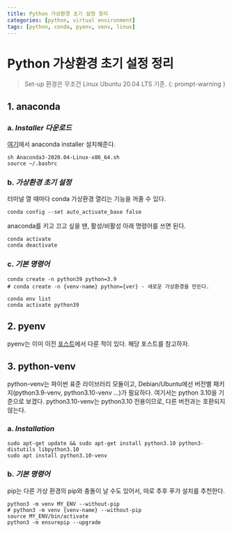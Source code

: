 ```yaml
---
title: Python 가상환경 초기 설정 정리
categories: [python, virtual environment]
tags: [python, conda, pyenv, venv, linux]
---
```


# Python 가상환경 초기 설정 정리

> Set-up 환경은 무조건 Linux Ubuntu 20.04 LTS 기준.
{: prompt-warning }

## 1. anaconda

### a. *Installer 다운로드*

[여기](https://www.anaconda.com/download)에서 anaconda installer 설치해준다.

```shell
sh Anaconda3-2020.04-Linux-x86_64.sh
source ~/.bashrc
```

### b. *가상환경 초기 설정*

터미널 열 때마다 conda 가상환경 열리는 기능을 꺼줄 수 있다.

```shell
conda config --set auto_activate_base false
```

anaconda를 키고 끄고 싶을 땐, 활성/비활성 아래 명령어를 쓰면 된다.

```shell
conda activate
conda deactivate
```

### c. *기본 명령어*

```shell
conda create -n python39 python=3.9
# conda create -n {venv-name} python={ver} - 새로운 가상환경을 만든다.

conda env list  
conda activate python39
```

## 2. pyenv

pyenv는 이미 이전 [포스트](https://kjh2159.github.io/posts/pyenv-commands/)에서 다룬 적이 있다. 해당 포스트를 참고하자.

## 3. python-venv

python-venv는 파이썬 표준 라이브러리 모듈이고, Debian/Ubuntu에선 버전별 패키지(python3.9-venv, python3.10-venv …)가 필요하다.
여기서는 python 3.10을 기준으로 보겠다. python3.10-venv는 python3.10 전용이므로, 다른 버전과는 호환되지 않는다.

### a. *Installation*

```shell
sudo apt-get update && sudo apt-get install python3.10 python3-distutils libpython3.10
sudo apt install python3.10-venv
```

### b. *기본 명령어*

pip는 다른 가상 환경의 pip와 충돌이 날 수도 있어서, 따로 추후 푸가 설치를 추천한다.

```shell
python3 -m venv MY_ENV --without-pip
# python3 -m venv {venv-name} --without-pip
source MY_ENV/bin/activate
python3 -m ensurepip --upgrade
```